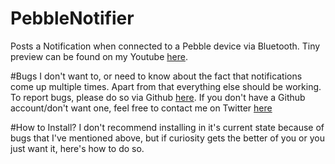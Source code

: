 # PebbleNotifier
Posts a Notification when connected to a Pebble device via Bluetooth. Tiny preview can be found on my Youtube [here](https://t.co/Wj4x68dfKL).

#Bugs
I don't want to, or need to know about the fact that notifications come up multiple times. Apart from that everything else should be working. To report bugs, please do so via Github [here](https://github.com/GreenyDev/PebbleNotifier/issues/new). If you don't have a Github account/don't want one, feel free to contact me on Twitter [here](http://www.twitter.com/GreenyDev/)

#How to Install?
I don't recommend installing in it's current state because of bugs that I've mentioned above, but if curiosity gets the better of you or you just want it, here's how to do so.


